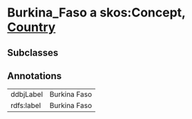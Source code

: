 # Burkina_Faso a skos:Concept, [Country](/0.1/Country)

## Subclasses

## Annotations

|||
|-----|-----|
|ddbjLabel|Burkina Faso|
|rdfs:label|Burkina Faso|

